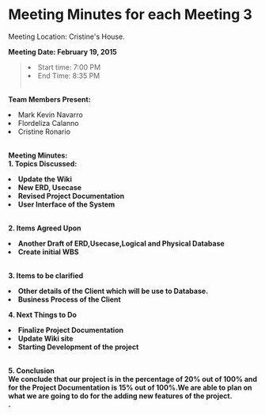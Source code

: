 # Meeting Minutes for each Meeting 3 #
Meeting Location:  Cristine's House. <br>

<b>Meeting Date: February 19, 2015 </b>
<blockquote><li>Start time: 7:00 PM </li>
<li>End Time:  8:35 PM</li><br></blockquote>

<b>Team Members Present:</b><br>
<li>Mark Kevin Navarro</li>
<li>Flordeliza Calanno</li>
<li>Cristine Ronario</li><br>


<b>Meeting Minutes: </b> <br>
<b>1. Topics Discussed:<b>
<li> Update the Wiki</li>
<li>New ERD, Usecase</li>
<li>Revised Project Documentation</li>
<li> User Interface of the System</li><br>

<b>2. Items Agreed Upon</b><br>
<li>Another Draft of ERD,Usecase,Logical and Physical Database</li>
<li>Create initial WBS</li><br>

<b>3. Items to be clarified</b> <br>
<li>Other details of the Client which will be use to Database.</li>
<li>Business Process of the Client</li>

<b>4. Next Things to Do</b> <br>
<li>Finalize Project Documentation </li>
<li>Update Wiki site</li>
<li>Starting Development of the project</li><br>

<b>5. Conclusion</b> <br>
We conclude that our project is in the percentage of 20% out of 100% and for the Project Documentation is 15% out of 100%.We are able to plan on what we are going to do for the adding new features of the project.<br>
.